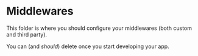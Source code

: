 # Middlewares

This folder is where you should configure your middlewares (both custom and third party).

You can (and _should_) delete once you start developing your app.